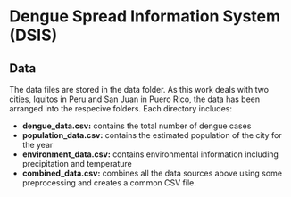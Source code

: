 # Dengue Spread Information System (DSIS)

## Data 

The data files are stored in the data folder. As this work deals with two cities, Iquitos in Peru and San Juan in Puero Rico, the data has been arranged into the respecive folders. Each directory includes:
- **dengue_data.csv:** contains the total number of dengue cases
- **population_data.csv:** contains the estimated population of the city for the year
- **environment_data.csv:** contains environmental information including precipitation and temperature
- **combined_data.csv:** combines all the data sources above using some preprocessing and creates a common CSV file.
